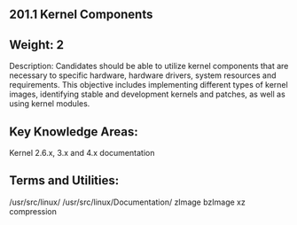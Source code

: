 ## 201.1 Kernel Components

Weight: 2
---------

Description: Candidates should be able to utilize kernel components that are necessary to specific hardware, hardware drivers, system resources and requirements. This objective includes implementing different types of kernel images, identifying stable and development kernels and patches, as well as using kernel modules.


Key Knowledge Areas:
--------------------

Kernel 2.6.x, 3.x and 4.x documentation

Terms and Utilities:
--------------------

/usr/src/linux/
/usr/src/linux/Documentation/
zImage
bzImage
xz compression
 
